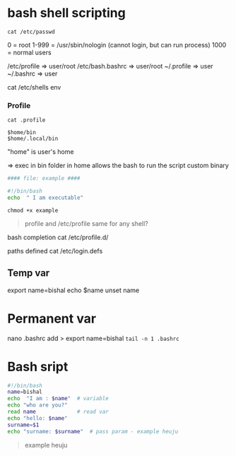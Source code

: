 # bash shell scripting

`cat /etc/passwd`

0 = root
1-999 = /usr/sbin/nologin (cannot login, but can run process)
1000 = normal users

/etc/profile => user/root
/etc/bash.bashrc => user/root
~/.profile => user
~/.bashrc => user

cat /etc/shells
env

### Profile

`cat .profile`

```
$home/bin
$home/.local/bin
```

"home" is user's home

=> exec in bin folder in home allows the bash to run the script
custom binary

```bash
#### file: example ####

#!/bin/bash
echo  " I am executable"
```

`chmod +x example`

> profile and /etc/profile same for any shell?

bash completion
cat /etc/profile.d/

paths defined
cat /etc/login.defs

## Temp var

export name=bishal
echo $name
unset name

# Permanent var

nano .bashrc
add > export name=bishal
`tail -n 1 .bashrc`

# Bash sript

```bash
#!/bin/bash
name=bishal
echo  "I am : $name"  # variable
echo "who are you?"
read name             # read var
echo "hello: $name"
surname=$1
echo "surname: $surname"  # pass param - example heuju
```

> example heuju
